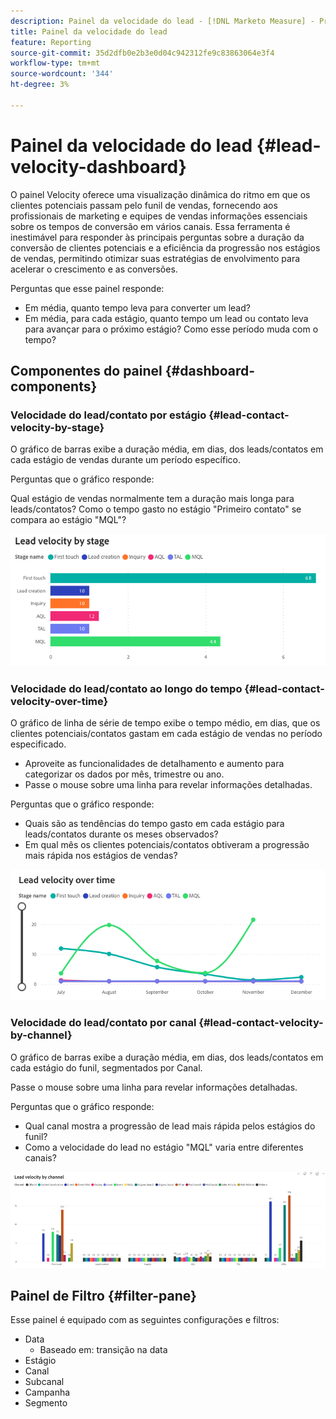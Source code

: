 ```yaml
---
description: Painel da velocidade do lead - [!DNL Marketo Measure] - Produto
title: Painel da velocidade do lead
feature: Reporting
source-git-commit: 35d2dfb0e2b3e0d04c942312fe9c83863064e3f4
workflow-type: tm+mt
source-wordcount: '344'
ht-degree: 3%

---
```


# Painel da velocidade do lead {#lead-velocity-dashboard}

O painel Velocity oferece uma visualização dinâmica do ritmo em que os clientes potenciais passam pelo funil de vendas, fornecendo aos profissionais de marketing e equipes de vendas informações essenciais sobre os tempos de conversão em vários canais. Essa ferramenta é inestimável para responder às principais perguntas sobre a duração da conversão de clientes potenciais e a eficiência da progressão nos estágios de vendas, permitindo otimizar suas estratégias de envolvimento para acelerar o crescimento e as conversões.

Perguntas que esse painel responde:

* Em média, quanto tempo leva para converter um lead?
* Em média, para cada estágio, quanto tempo um lead ou contato leva para avançar para o próximo estágio? Como esse período muda com o tempo?

## Componentes do painel {#dashboard-components}

### Velocidade do lead/contato por estágio {#lead-contact-velocity-by-stage}

O gráfico de barras exibe a duração média, em dias, dos leads/contatos em cada estágio de vendas durante um período específico.

Perguntas que o gráfico responde:

Qual estágio de vendas normalmente tem a duração mais longa para leads/contatos?
Como o tempo gasto no estágio &quot;Primeiro contato&quot; se compara ao estágio &quot;MQL&quot;?

![](assets/lead-velocity-dashboard-1.png)

### Velocidade do lead/contato ao longo do tempo {#lead-contact-velocity-over-time}

O gráfico de linha de série de tempo exibe o tempo médio, em dias, que os clientes potenciais/contatos gastam em cada estágio de vendas no período especificado.

* Aproveite as funcionalidades de detalhamento e aumento para categorizar os dados por mês, trimestre ou ano.
* Passe o mouse sobre uma linha para revelar informações detalhadas.

Perguntas que o gráfico responde:

* Quais são as tendências do tempo gasto em cada estágio para leads/contatos durante os meses observados?
* Em qual mês os clientes potenciais/contatos obtiveram a progressão mais rápida nos estágios de vendas?

![](assets/lead-velocity-dashboard-2.png)

### Velocidade do lead/contato por canal {#lead-contact-velocity-by-channel}

O gráfico de barras exibe a duração média, em dias, dos leads/contatos em cada estágio do funil, segmentados por Canal.

Passe o mouse sobre uma linha para revelar informações detalhadas.

Perguntas que o gráfico responde:

* Qual canal mostra a progressão de lead mais rápida pelos estágios do funil?
* Como a velocidade do lead no estágio &quot;MQL&quot; varia entre diferentes canais?

![](assets/lead-velocity-dashboard-3.png)

## Painel de Filtro {#filter-pane}

Esse painel é equipado com as seguintes configurações e filtros:

* Data
   * Baseado em: transição na data
* Estágio
* Canal
* Subcanal
* Campanha
* Segmento
